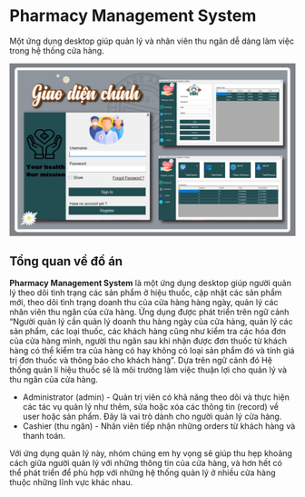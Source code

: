 #  Pharmacy Management System

Một ứng dụng desktop giúp quản lý và nhân viên thu ngân dễ dàng làm việc trong hệ thống cửa hàng.

![img_alt](https://github.com/KhiemTonThatThaDungCam/G6_PharmacyManagementSystem/blob/d68a4d1f53ae8d5648c7d1e40e43889068044929/z6182153029437_9a08d8fad307f21fd1ace3d229ceb0d0.jpg)


## Tổng quan về đồ án

**Pharmacy Management System** là một ứng dụng desktop giúp người quản lý theo dõi tình trạng các sản phẩm ở hiệu thuốc, cập nhật các sản phẩm mới, theo dõi tình trạng doanh thu của cửa hàng hàng ngày, quản lý các nhân viên thu ngân của cửa hàng. Ứng dụng được phát triển trên ngữ cảnh “Người quản lý cần quản lý doanh thu hàng ngày của cửa hàng, quản lý các sản phẩm, các loại thuốc, các khách hàng cũng như kiểm tra các hóa đơn của cửa hàng mình, người thu ngân sau khi nhận được đơn thuốc từ khách hàng có thể kiểm tra của hàng có hay không có loại sản phẩm đó và tính giá trị đơn thuốc và thông báo cho khách hàng”. Dựa trên ngữ cảnh đó Hệ thống quản lí hiệu thuốc sẽ là môi trường làm việc thuận lợi cho quản lý và thu ngân của cửa hàng.

- Administrator (admin) - Quản trị viên có khả năng theo dõi và thực hiện các tác vụ quản lý như thêm, sửa hoặc xóa các thông tin (record) về user hoặc sản phẩm. Đây là vai trò dành cho người quản lý cửa hàng.
- Cashier (thu ngân) - Nhân viên tiếp nhận những orders từ khách hàng và thanh toán.

Với ứng dụng quản lý này, nhóm chúng em hy vọng sẽ giúp thu hẹp khoảng cách giữa người quản lý với những thông tin của cửa hàng, và hơn hết có thể phát triển để phù hợp với những hệ thống quản lý ở nhiều cửa hàng thuộc những lĩnh vực khác nhau.


